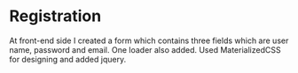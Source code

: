 # Registration
At front-end side I created a form which contains three fields which are user name, password and email.
One loader also added.
Used MaterializedCSS for designing and added jquery.
